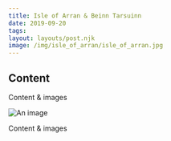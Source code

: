 ```yaml
---
title: Isle of Arran & Beinn Tarsuinn
date: 2019-09-20
tags:
layout: layouts/post.njk
image: /img/isle_of_arran/isle_of_arran.jpg
---
```



## Content
Content & images

![An image](https://cdn.pixabay.com/photo/2020/08/30/20/54/rice-field-5530707_1280.jpg)

Content & images
